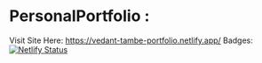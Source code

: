 # PersonalPortfolio :
Visit Site Here: https://vedant-tambe-portfolio.netlify.app/
Badges: [![Netlify Status](https://api.netlify.com/api/v1/badges/1e607420-79ee-4ae2-8366-f77ba95fd432/deploy-status)](https://app.netlify.com/sites/vedant-tambe-portfolio/deploys)
